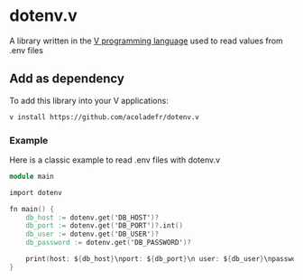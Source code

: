# dotenv.v
A library written in the [V programming language](https://vlang.io/) used to read values from .env files

## Add as dependency
To add this library into your V applications:
```bash
v install https://github.com/acoladefr/dotenv.v
```

### Example
Here is a classic example to read .env files with dotenv.v

```v
module main

import dotenv

fn main() {
    db_host := dotenv.get('DB_HOST')?
    db_port := dotenv.get('DB_PORT')?.int()
    db_user := dotenv.get('DB_USER')?
    db_password := dotenv.get('DB_PASSWORD')?

    print(host: ${db_host}\nport: ${db_port}\n user: ${db_user}\npassword: ${db_password})
}
```
